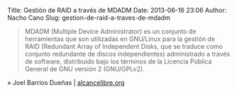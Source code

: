 Title: Gestión de RAID a través de MDADM
Date: 2013-06-16 23:06
Author: Nacho Cano
Slug: gestion-de-raid-a-traves-de-mdadm

> MDADM (Multiple Device Administrator) es un conjunto de herramientas
> que son utilizadas en GNU/Linux para la gestión de RAID (Redundant
> Array of Independent Disks, que se traduce como conjunto redundante de
> discos independientes) administrado a través de software, distribuido
> bajo los términos de la Licencia Pública General de GNU versión 2
> (GNU/GPLv2).

» Joel Barrios Dueñas | [alcancelibre.org][]

  [alcancelibre.org]: http://www.alcancelibre.org/staticpages/index.php/como-mdadm
    "Gestión de RAID a través de MDADM"
